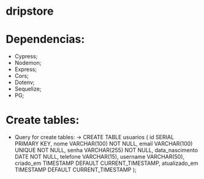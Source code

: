 # dripstore

# Dependencias:
- Cypress;
- Nodemon;
- Express;
- Cors;
- Dotenv;
- Sequelize;
- PG;

# Create tables:
- Query for create tables:
-> CREATE TABLE usuarios (
    id SERIAL PRIMARY KEY,
    nome VARCHAR(100) NOT NULL,
    email VARCHAR(100) UNIQUE NOT NULL,
    senha VARCHAR(255) NOT NULL,
    data_nascimento DATE NOT NULL,
    telefone VARCHAR(15),
    username VARCHAR(50),
    criado_em TIMESTAMP DEFAULT CURRENT_TIMESTAMP,
    atualizado_em TIMESTAMP DEFAULT CURRENT_TIMESTAMP
);